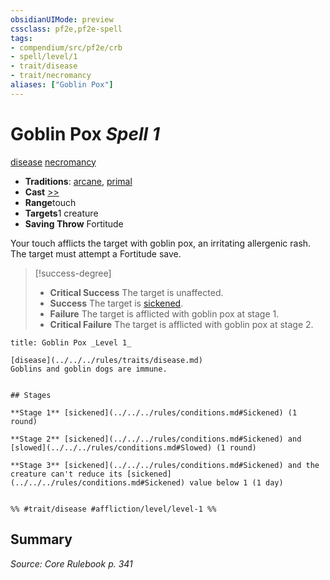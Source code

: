```yaml
---
obsidianUIMode: preview
cssclass: pf2e,pf2e-spell
tags:
- compendium/src/pf2e/crb
- spell/level/1
- trait/disease
- trait/necromancy
aliases: ["Goblin Pox"]
---
```

# Goblin Pox *Spell 1*   
[disease](../../rules/traits/disease.md)  [necromancy](../../rules/traits/necromancy.md)  

- **Traditions**: [arcane](../../rules/traits/arcane.md), [primal](../../rules/traits/primal.md)
- **Cast** [>>](../../rules/core-rulebook/chapter-9-playing-the-game.md#Actions "Two-Action") 
- **Range**touch
- **Targets**1 creature
- **Saving Throw** Fortitude

Your touch afflicts the target with goblin pox, an irritating allergenic rash. The target must attempt a Fortitude save.

> [!success-degree] 
> - **Critical Success** The target is unaffected.
> - **Success** The target is [sickened](../../rules/conditions.md#Sickened).
> - **Failure** The target is afflicted with goblin pox at stage 1.
> - **Critical Failure** The target is afflicted with goblin pox at stage 2.

```ad-inline-affliction
title: Goblin Pox _Level 1_

[disease](../../../rules/traits/disease.md)  
Goblins and goblin dogs are immune.


## Stages

**Stage 1** [sickened](../../../rules/conditions.md#Sickened) (1 round)

**Stage 2** [sickened](../../../rules/conditions.md#Sickened) and [slowed](../../../rules/conditions.md#Slowed) (1 round)

**Stage 3** [sickened](../../../rules/conditions.md#Sickened) and the creature can't reduce its [sickened](../../../rules/conditions.md#Sickened) value below 1 (1 day)


%% #trait/disease #affliction/level/level-1 %%
```

## Summary

*Source: Core Rulebook p. 341*
